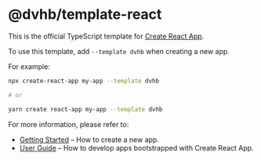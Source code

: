 # @dvhb/template-react

This is the official TypeScript template for [Create React App](https://github.com/facebook/create-react-app).

To use this template, add `--template dvhb` when creating a new app.

For example:

```sh
npx create-react-app my-app --template dvhb

# or

yarn create react-app my-app --template dvhb
```

For more information, please refer to:

- [Getting Started](https://create-react-app.dev/docs/getting-started) – How to create a new app.
- [User Guide](https://create-react-app.dev) – How to develop apps bootstrapped with Create React App.
